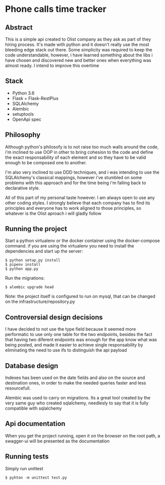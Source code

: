 # Phone calls time tracker

## Abstract
This is a simple api created to Olist company as they ask as part of they hiring process.
It's made with python and it doesn't really use the most bleeding edge stack out there. Some simplicity was required to keep the code understandable, however, i have learned something about the libs i have chosen and discovered new and better ones when everything was almost ready. I intend to improve this overtime

## Stack
* Python 3.6
* Flask + Flask-RestPlus
* SQLAlchemy
* Alembic
* setuptools
* OpenApi spec

## Philosophy
Although python's philosofy is to not raise too much walls around the code, i'm inclined to use OOP in other to bring cohesion to the code and define the exact responsability of each element and so they have to be valid enough to be composed one to another.

I'm also very inclined to use DDD techniques, and i was intending to use the 
SQLAlchemy's classical mappings, however i've stumbled on some problems with this approach and for the time being i'm falling back to declarative style.

All of this part of my personal taste however. I am always open to use any other coding styles. I strongly believe that each company has to find its principles and everyone has to work aligned to those principles, so whatever is the Olist aproach i will gladly follow

## Running the project
Start a python virtualenv or the docker container using the docker-compose command.
if you are using the virtualenv you need to install the dependencies and start up the server:
```
$ python setup.py install
$ pipenv install
$ python app.py
```

Run the migrations:
```
$ alembic upgrade head
```
Note: the project itself is configured to run on mysql, that can be changed on the infrastructure/repository.py

## Controversial design decisions
I have decided to not use the type field because it seemed more performatic to use only one table for the two endpoints,
besides the fact that having two diferent endpoints was enough for the app know what was being posted, and made it easier
to achieve single responsability by eliminating the need to use ifs to distinguish the api payload

## Database design
Indexes has been used on the date fields and also on the source and destination ones, in order to make the needed queries
faster and less resourcefull.

Alembic was used to carry on migrations. Its a great tool created by the very same guy who created sqlalchemy, needlesly
to say that it is fully compatible with sqlalchemy

## Api documentation
When you get the project running, open it on the browser on the root path, a swagger-ui will be presented as the documentation

## Running tests
Simply run unittest
```
$ pyhton -m unittest test.py
```